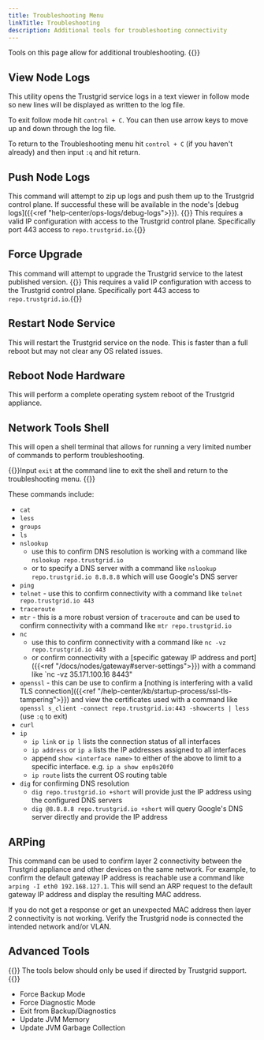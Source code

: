 ```yaml
---
title: Troubleshooting Menu
linkTitle: Troubleshooting
description: Additional tools for troubleshooting connectivity
---
```

Tools on this page allow for additional troubleshooting.
{{<tgimg src="troubleshooting-menu.png" caption="Troubleshooting Menu" width="70%">}}

## View Node Logs
This utility opens the Trustgrid service logs in a text viewer in follow mode so new lines will be displayed as written to the log file.  

To exit follow mode hit `control + C`.  You can then use arrow keys to move up and down through the log file.

To return to the Troubleshooting menu hit `control + C` (if you haven't already) and then input `:q` and hit return.

## Push Node Logs

This command will attempt to zip up logs and push them up to the Trustgrid control plane. If successful these will be available in the node's [debug logs]({{<ref "help-center/ops-logs/debug-logs">}}).
{{<alert color="warning">}} This requires a valid IP configuration with access to the Trustgrid control plane. Specifically port 443 access to `repo.trustgrid.io`.{{</alert>}}

## Force Upgrade
This command will attempt to upgrade the Trustgrid service to the latest published version. 
{{<alert color="warning">}} This requires a valid IP configuration with access to the Trustgrid control plane. Specifically port 443 access to `repo.trustgrid.io`.{{</alert>}}

## Restart Node Service
This will restart the Trustgrid service on the node. This is faster than a full reboot but may not clear any OS related issues.

## Reboot Node Hardware
This will perform a complete operating system reboot of the Trustgrid appliance.

## Network Tools Shell
This will open a shell terminal that allows for running a very limited number of commands to perform troubleshooting. 

{{<alert color="info">}}Input `exit` at the command line to exit the shell and return to the troubleshooting menu. {{</alert>}}

These commands include:
* `cat`
* `less`
* `groups`
* `ls`
* `nslookup`
    * use this to confirm DNS resolution is working with a command like `nslookup repo.trustgrid.io` 
    * or to specify a DNS server with a command like `nslookup repo.trustgrid.io 8.8.8.8` which will use Google's DNS server
* `ping`
* `telnet` - use this to confirm connectivity with a command like `telnet repo.trustgrid.io 443`
* `traceroute` 
* `mtr` - this is a more robust version of `traceroute` and can be used to confirm connectivity with a command like `mtr repo.trustgrid.io`
* `nc` 
    * use this to confirm connectivity with a command like `nc -vz repo.trustgrid.io 443` 
    * or confirm connectivity with a [specific gateway IP address and port]({{<ref "/docs/nodes/gateway#server-settings">}}) with a command like `nc -vz 35.171.100.16 8443"
* `openssl` - this can be use to confirm a [nothing is interfering with a valid TLS connection]({{<ref "/help-center/kb/startup-process/ssl-tls-tampering">}}) and view the certificates used with a command like `openssl s_client -connect repo.trustgrid.io:443 -showcerts | less` (use `:q` to exit)
* `curl`
* `ip` 
    * `ip link` or `ip l` lists the connection status of all interfaces
    * `ip address` or `ip a` lists the IP addresses assigned to all interfaces
    * append `show <interface name>` to either of the above to limit to a specific interface. e.g. `ip a show enp0s20f0`
    * `ip route` lists the current OS routing table
* `dig` for confirming DNS resolution
    * `dig repo.trustgrid.io +short` will provide just the IP address using the configured DNS servers
    * `dig @8.8.8.8 repo.trustgrid.io +short` will query Google's DNS server directly and provide the IP address
## ARPing
This command can be used to confirm layer 2 connectivity between the Trustgrid appliance and other devices on the same network.  For example, to confirm the default gateway IP address is reachable use a command like `arping -I eth0 192.168.127.1`. This will send an ARP request to the default gateway IP address and display the resulting MAC address.  

If you do not get a response or get an unexpected MAC address then layer 2 connectivity is not working. Verify the Trustgrid node is connected the intended network and/or VLAN. 

## Advanced Tools
{{<alert color="warning">}} The tools below should only be used if directed by Trustgrid support.{{</alert>}}
- Force Backup Mode
- Force Diagnostic Mode
- Exit from Backup/Diagnostics
- Update JVM Memory
- Update JVM Garbage Collection